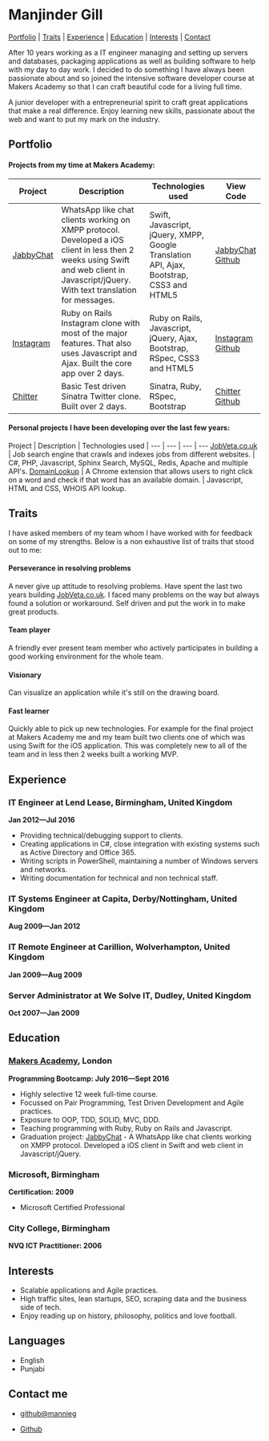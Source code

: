 Manjinder Gill
=========
[Portfolio](#portfolio) | [Traits](#traits) | [Experience](#experience) | [Education](#education) | [Interests](#interests) | [Contact](#contact)

After 10 years working as a IT engineer managing and setting up servers and databases, packaging applications as well as building software to help with my day to day work. I decided to do something I have always been passionate about and so joined the intensive software developer course at Makers Academy so that I can craft beautiful code for a living full time.

A junior developer with a entrepreneurial spirit to craft great applications that make a real difference. Enjoy learning new skills, passionate about the web and want to put my mark on the industry.

<a name="portfolio">Portfolio</a>
-------------

#### Projects from my time at Makers Academy:

Project | Description | Technologies used | View Code |
--- | --- | --- | ---
[JabbyChat] | WhatsApp like chat clients working on XMPP protocol. Developed a iOS client in less then 2 weeks using Swift and web client in Javascript/jQuery. With text translation for messages. | Swift, Javascript, jQuery, XMPP, Google Translation API, Ajax, Bootstrap, CSS3 and HTML5 | [JabbyChat Github]
[Instagram] | Ruby on Rails Instagram clone with most of the major features. That also uses Javascript and Ajax. Built the core app over 2 days. | Ruby on Rails, Javascript, jQuery, Ajax, Bootstrap, RSpec, CSS3 and HTML5| [Instagram Github]
[Chitter]| Basic Test driven Sinatra Twitter clone. Built over 2 days. | Sinatra, Ruby, RSpec, Bootstrap | [Chitter Github]

#### Personal projects I have been developing over the last few years:

Project | Description | Technologies used |
--- | --- | --- | ---
[JobVeta.co.uk] | Job search engine that crawls and indexes jobs from different websites. |  C#, PHP, Javascript, Sphinx Search, MySQL, Redis, Apache and multiple API's.
[DomainLookup] | A Chrome extension that allows users to right click on a word and check if that word has an available domain. | Javascript, HTML and CSS, WHOIS API lookup.


<a name="traits">Traits</a>
---------------
I have asked members of my team whom I have worked with for feedback on some of my strengths. Below is a non exhaustive list of traits that stood out to me:

#### Perseverance in resolving problems
A never give up attitude to resolving problems. Have spent the last two years building [JobVeta.co.uk]. I faced many problems on the way but always found a solution or workaround. Self driven and put the work in to make great products.

#### Team player
A friendly ever present team member who actively participates in building a good working environment for the whole team.

#### Visionary
Can visualize an application while it's still on the drawing board.

#### Fast learner
Quickly able to pick up new technologies. For example for the final project at Makers Academy me and my team built two clients one of which was using Swift for the iOS application. This was completely new to all of the team and in less then 2 weeks built a working MVP.


<a name="experience">Experience</a>
----------
### IT Engineer at Lend Lease, Birmingham, United Kingdom
**Jan 2012&mdash;Jul 2016**

  - Providing technical/debugging support to clients.
  - Creating applications in C#, close integration with existing systems such as Active Directory and Office 365.
  - Writing scripts in PowerShell, maintaining a number of Windows servers and networks.
  - Writing documentation for technical and non technical staff.

### IT Systems Engineer at Capita, Derby/Nottingham, United Kingdom
**Aug 2009&mdash;Jan 2012**

### IT Remote Engineer at Carillion, Wolverhampton, United Kingdom
**Jan 2009&mdash;Aug 2009**

### Server Administrator at We Solve IT, Dudley, United Kingdom
**Oct 2007&mdash;Jan 2009**


<a name="education">Education</a>
----------

### [Makers Academy], London
**Programming Bootcamp: July 2016&mdash;Sept 2016**

  - Highly selective 12 week full-time course.
  - Focussed on Pair Programming, Test Driven Development and Agile practices.
  - Exposure to OOP, TDD, SOLID, MVC, DDD.
  - Teaching programming with Ruby, Ruby on Rails and Javascript.
  - Graduation project: [JabbyChat] - A WhatsApp like chat clients working on XMPP protocol. Developed a iOS client in Swift and web client in Javascript/jQuery.

### Microsoft, Birmingham
**Certification: 2009**
- Microsoft Certified Professional

### City College, Birmingham
**NVQ ICT Practitioner: 2006**

<a name="interests">Interests</a>
---------

- Scalable applications and Agile practices.
- High traffic sites, lean startups, SEO, scraping data and the business side of tech.
- Enjoy reading up on history, philosophy, politics and love football.

Languages
---------

- English
- Punjabi

<a name="contact">Contact me</a>
-------

- [github@mannieg]
- [Github]

  [JabbyChat]:https://github.com/WhatsApe
  [JabbyChat Github]:https://github.com/WhatsApe
  [Chitter]:https://github.com/mannieg/chitter-challenge
  [Chitter Github]:https://github.com/mannieg/chitter-challenge
  [Instagram]:https://github.com/mannieg/instagram-challenge
  [Instagram Github]:https://github.com/mannieg/instagram-challenge
  [Makers Academy]:http://www.makersacademy.com
  [JobVeta.co.uk]: http://dev:dev@www.jobveta.co.uk
  [github@mannieg]: mailto:github@mannieg
  [GitHub]:https://github.com/mannieg
  [Repositories on Github]:https://github.com/mannieg?tab=repositories
  [DomainLookup]: http://www.google.co.uk
